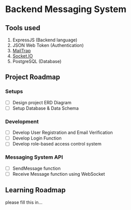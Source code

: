 # Backend Messaging System

## Tools used
1. ExpressJS (Backend language)
2. JSON Web Token (Authentication)
3. [MailTrap](https://mailtrap.io/)
4. [Socket.IO](https://socket.io/)
5. PostgreSQL (Database)

## Project Roadmap
### Setups
- [ ] Design project ERD Diagram
- [ ] Setup Database & Data Schema

### Development
- [ ] Develop User Registration and Email Verification
- [ ] Develop Login Function
- [ ] Develop role-based access control system

### Messaging System API
- [ ] SendMessage function
- [ ] Receive Message function using WebSocket

## Learning Roadmap
please fill this in...
